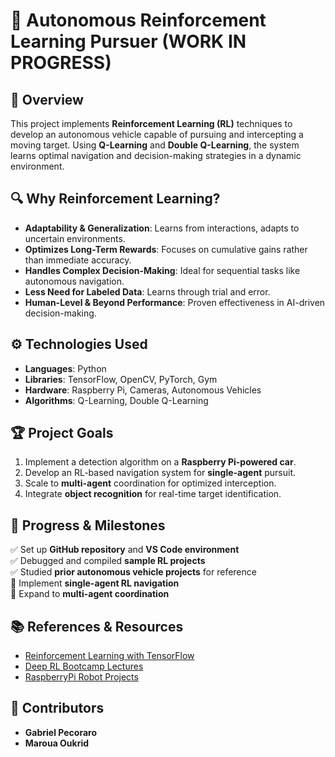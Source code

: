 # 🚗 Autonomous Reinforcement Learning Pursuer (WORK IN PROGRESS)

## 🧠 Overview  
This project implements **Reinforcement Learning (RL)** techniques to develop an autonomous vehicle capable of pursuing and intercepting a moving target. Using **Q-Learning** and **Double Q-Learning**, the system learns optimal navigation and decision-making strategies in a dynamic environment.  

## 🔍 Why Reinforcement Learning?  
- **Adaptability & Generalization**: Learns from interactions, adapts to uncertain environments.  
- **Optimizes Long-Term Rewards**: Focuses on cumulative gains rather than immediate accuracy.  
- **Handles Complex Decision-Making**: Ideal for sequential tasks like autonomous navigation.  
- **Less Need for Labeled Data**: Learns through trial and error.  
- **Human-Level & Beyond Performance**: Proven effectiveness in AI-driven decision-making.  

## ⚙️ Technologies Used  
- **Languages**: Python  
- **Libraries**: TensorFlow, OpenCV, PyTorch, Gym  
- **Hardware**: Raspberry Pi, Cameras, Autonomous Vehicles  
- **Algorithms**: Q-Learning, Double Q-Learning  

## 🏆 Project Goals  
1. Implement a detection algorithm on a **Raspberry Pi-powered car**.  
2. Develop an RL-based navigation system for **single-agent** pursuit.  
3. Scale to **multi-agent** coordination for optimized interception.  
4. Integrate **object recognition** for real-time target identification.  

## 🚀 Progress & Milestones  
✅ Set up **GitHub repository** and **VS Code environment**  
✅ Debugged and compiled **sample RL projects**  
✅ Studied **prior autonomous vehicle projects** for reference  
🔲 Implement **single-agent RL navigation**  
🔲 Expand to **multi-agent coordination**  

## 📚 References & Resources  
- [Reinforcement Learning with TensorFlow](https://github.com/MorvanZhou/Reinforcement-learning-with-tensorflow)  
- [Deep RL Bootcamp Lectures](https://sites.google.com/view/deep-rl-bootcamp/lectures)  
- [RaspberryPi Robot Projects](https://github.com/timestocome/RaspberryPi-Robot)  

## 🤝 Contributors  
- **Gabriel Pecoraro**  
- **Maroua Oukrid**  
